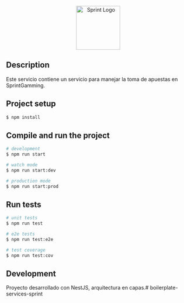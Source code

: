 <p align="center">
  <a href="https://livecasino.sprintgaming.net/auth/login" target="blank"><img src="https://admin.sprintgaming.club/img/SPRINT_GAMING_PNG-.56ba3e74.png" width="120" alt="Sprint Logo" /></a>
</p>

## Description

Este servicio contiene un servicio para manejar la toma de apuestas en SprintGamming.

## Project setup

```bash
$ npm install
```

## Compile and run the project

```bash
# development
$ npm run start

# watch mode
$ npm run start:dev

# production mode
$ npm run start:prod
```

## Run tests

```bash
# unit tests
$ npm run test

# e2e tests
$ npm run test:e2e

# test coverage
$ npm run test:cov
```

## Development 

Proyecto desarrollado con NestJS, arquitectura en capas.# boilerplate-services-sprint
